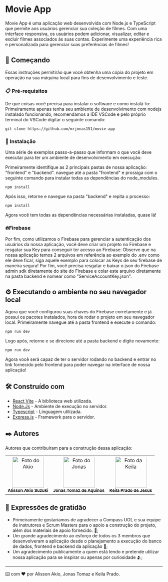 # Movie App

Movie App é uma aplicação web desenvolvida com Node.js e TypeScript que permite aos usuários gerenciar sua coleção de filmes. Com uma interface responsiva, os usuários podem adicionar, visualizar, editar e excluir filmes associados às suas contas. Experimente uma experiência rica e personalizada para gerenciar suas preferências de filmes!

## 🚀 Começando

Essas instruções permitirão que você obtenha uma cópia do projeto em operação na sua máquina local para fins de desenvolvimento e teste.

### 📋 Pré-requisitos

De que coisas você precisa para instalar o software e como instalá-lo:
Primeiramente apenas tenha seu ambiente de desenvolvimento com nodejs instalado funcionando, recomendamos a IDE VSCode e pelo próprio terminal do VSCode digitar o seguinte comando:

```
git clone https://github.com/mrjonas151/movie-app
```

### 🔧 Instalação

Uma série de exemplos passo-a-passo que informam o que você deve executar para ter um ambiente de desenvolvimento em execução:

Primeiramente identifique as 2 principais pastas de nossa aplicação: "frontend" e "backend".
navegue até a pasta "frontend" e prossiga com o seguinte comando para instalar todas as dependências do node_modules.

```
npm install
```

Após isso, retorne e navegue na pasta "backend" e repita o processo:

```
npm install
```

Agora você tem todas as dependências necessárias instaladas, quase lá!

### 🔥Firebase
Por fim, como utilizamos o Firebase para gerenciar a autenticação dos usuários da nossa aplicação, você deve criar um projeto no Firebase e resgatar sua Key para conseguir ter acesso ao Firebase:
Observe que na nossa aplicação temos 2 arquivos em referência ao exemplo do .env como ele deve ficar, siga aquele exemplo para colocar as Keys de seu firebase de maneira segura!
Por fim, você precisa resgatar e baixar o json do Firebase admin sdk diretamente do site do Firebase e colar este arquivo diretamente na pasta backend e nomear como "ServiceAccountKey.json".


## ⚙️ Executando o ambiente no seu navegador local

Agora que você configurou suas chaves do Firebase corretamente e já possui os pacotes instalados, hora de rodar o projeto em seu navegador local. Primeiramente navegue até a pasta frontend e execute o comando:

```
npm run dev
```

Logo após, retorne e se direcione até a pasta backend e digite novamente:

```
npm run dev
```
Agora você será capaz de ter o servidor rodando no backend e entrar no link fornecido pelo frontend para poder navegar na interface de nossa aplicação!

## 🛠️ Construído com

* [React Vite](https://vitejs.dev/guide/) - A biblioteca web utilizada.
* [Node.Js](https://nodejs.org/en) - Ambiente de execução no servidor.
* [Typescript](https://www.typescriptlang.org/) - Linguagem utilizada.
* [Express.js](https://expressjs.com/pt-br/) - Framework para o servidor.

## ✒️ Autores

Autores que contribuíram para a construção dessa aplicação:

<div align="center">
  <table>
    <tr>
      <td align="center">
        <a href="https://github.com/Kio-Suzuki">
          <img src="https://avatars.githubusercontent.com/u/116661015?v=4" width="100px; " alt="Foto do Akio" /><br>
          <sub>
            <b>Alisson Akio Suzuki</b>
          </sub>
        </a>
      </td>
      <td align="center">
        <a href="https://github.com/mrjonas151">
          <img src="https://avatars.githubusercontent.com/u/89425034?v=4" width="100px;" alt="Foto do Jonas"/><br>
          <sub>
            <b>Jonas Tomaz de Aquinos</b>
          </sub>
        </a>
      </td>
      <td align="center">
        <a href="https://github.com/aliek57">
          <img src="https://avatars.githubusercontent.com/u/91800715?v=4" width="100px;" alt="Foto da Keila"/><br>
          <sub>
            <b>Keila Prado de Jesus</b>
          </sub>
        </a>
      </td>
    </tr>
  </table>
</div>

## 🎁 Expressões de gratidão

* Primeiramente gostaríamos de agradecer a Compass UOL e sua equipe de instrutores e Scrum Masters para o apoio a construção do projeto, além dos materiais de apoio fornecido. 📢;
* Um grande agradecimento ao esforço de todos os 3 membros que desenvolveram a aplicação desde o planejamento a execução do banco de dados, frontend e backend da aplicação 🤘;
* Um agradecimento publicamente a quem está lendo e pretende utilizar nossa aplicação para se inspirar ou apenas por curiosidade 🫂;


---
⌨️ com ❤️ por Alisson Akio, Jonas Tomaz e Keila Prado.
